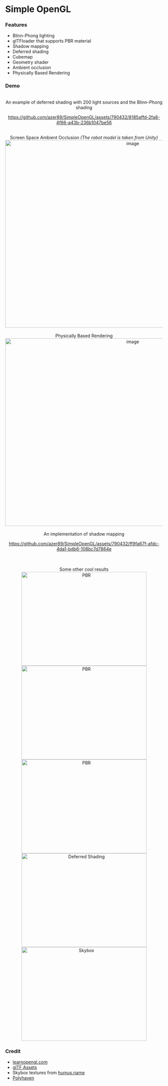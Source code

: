 # Simple OpenGL

### Features
* Blinn-Phong lighting
* glTFloader that supports PBR material
* Shadow mapping
* Deferred shading
* Cubemap
* Geometry shader
* Ambient occlusion
* Physically Based Rendering

### Demo
<div align="center">

<br/>
An example of deferred shading with 200 light sources and the Blinn-Phong shading

https://github.com/azer89/SimpleOpenGL/assets/790432/8185affd-2fa8-4f66-a43b-236b1047be56

<br/>
Screen Space Ambient Occlusion <em>(The robot model is taken from Unity)</em>
<img width="800" height="600" alt="image" src="https://github.com/azer89/SimpleOpenGL/assets/790432/a870c6c7-adfd-4c83-9dc0-0f7ec5dc712c">

<br/>
<br/>
Physically Based Rendering
<br/>
<img width="800" height="600" alt="image" src="https://github.com/azer89/SimpleOpenGL/assets/790432/0caa67ef-2900-4f76-b544-fe07dd1564da">

<br/>
<br/>
An implementation of shadow mapping

https://github.com/azer89/SimpleOpenGL/assets/790432/ff9fa67f-afdc-4da1-bdb6-108bc7d7864e


<br/>
<br/>
Some other cool results
<br/>
<img width="400" height="300" alt="PBR" src="https://github.com/azer89/SimpleOpenGL/assets/790432/d4c44a9b-ee31-40cb-94ec-15010058768d">

<img width="400" height="300" alt="PBR" src="https://github.com/azer89/SimpleOpenGL/assets/790432/d9b9ea15-20c3-46c1-8169-9a4599501179">

<img width="400" height="300" alt="PBR" src="https://github.com/azer89/SimpleOpenGL/assets/790432/2205127f-b56c-4b49-a4d9-ea9b1d1b7c52">

<img width="400" height="300" alt="Deferred Shading" src="https://github.com/azer89/SimpleOpenGL/assets/790432/1c01a0ad-c3c3-4374-bc8e-9bd71313e499">

<img width="400" height="300" alt="Skybox" src="https://github.com/azer89/SimpleOpenGL/assets/790432/ae47eeea-0464-442c-85f2-d3223554585a">



</div>

### Credit
* [learnopengl.com](https://learnopengl.com/)
* [glTF Assets](https://github.com/KhronosGroup/glTF-Sample-Assets)
* Skybox textures from [humus.name](https://www.humus.name/index.php?page=Textures)
* [Polyhaven](https://polyhaven.com/)






